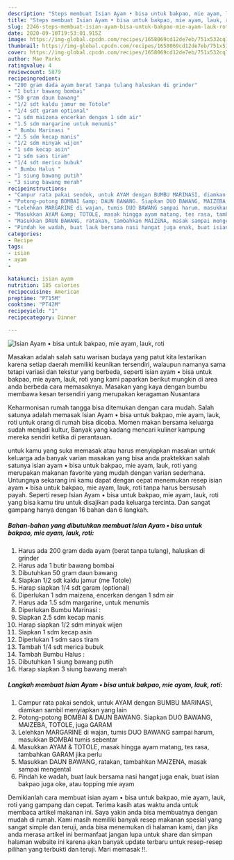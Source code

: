 ```yaml
---
description: "Steps membuat Isian Ayam • bisa untuk bakpao, mie ayam, lauk, roti minggu ini"
title: "Steps membuat Isian Ayam • bisa untuk bakpao, mie ayam, lauk, roti minggu ini"
slug: 2246-steps-membuat-isian-ayam-bisa-untuk-bakpao-mie-ayam-lauk-roti-minggu-ini
date: 2020-09-10T19:53:01.915Z
image: https://img-global.cpcdn.com/recipes/1658069cd12de7eb/751x532cq70/isian-ayam-•-bisa-untuk-bakpao-mie-ayam-lauk-roti-foto-resep-utama.jpg
thumbnail: https://img-global.cpcdn.com/recipes/1658069cd12de7eb/751x532cq70/isian-ayam-•-bisa-untuk-bakpao-mie-ayam-lauk-roti-foto-resep-utama.jpg
cover: https://img-global.cpcdn.com/recipes/1658069cd12de7eb/751x532cq70/isian-ayam-•-bisa-untuk-bakpao-mie-ayam-lauk-roti-foto-resep-utama.jpg
author: Mae Parks
ratingvalue: 4
reviewcount: 5879
recipeingredient:
- "200 gram dada ayam berat tanpa tulang haluskan di grinder"
- "1 butir bawang bombai"
- "50 gram daun bawang"
- "1/2 sdt kaldu jamur me Totole"
- "1/4 sdt garam optional"
- "1 sdm maizena encerkan dengan 1 sdm air"
- "1.5 sdm margarine untuk menumis"
- " Bumbu Marinasi "
- "2.5 sdm kecap manis"
- "1/2 sdm minyak wijen"
- "1 sdm kecap asin"
- "1 sdm saos tiram"
- "1/4 sdt merica bubuk"
- " Bumbu Halus "
- "1 siung bawang putih"
- "3 siung bawang merah"
recipeinstructions:
- "Campur rata pakai sendok, untuk AYAM dengan BUMBU MARINASI, diamkan sambil menyiapkan yang lain"
- "Potong-potong BOMBAI &amp; DAUN BAWANG. Siapkan DUO BAWANG, MAIZEBA, TOTOLE, juga GARAM"
- "Lelehkan MARGARINE di wajan, tumis DUO BAWANG sampai harum, masukkan BOMBAI tumis sebentar"
- "Masukkan AYAM &amp; TOTOLE, masak hingga ayam matang, tes rasa, tambahkan GARAM jika perlu"
- "Masukkan DAUN BAWANG, ratakan, tambahkan MAIZENA, masak sampai mengental"
- "Pindah ke wadah, buat lauk bersama nasi hangat juga enak, buat isian bakpao juga oke, atau topping mie ayam"
categories:
- Recipe
tags:
- isian
- ayam
- 

katakunci: isian ayam  
nutrition: 185 calories
recipecuisine: American
preptime: "PT15M"
cooktime: "PT42M"
recipeyield: "1"
recipecategory: Dinner

---
```



![Isian Ayam • bisa untuk bakpao, mie ayam, lauk, roti](https://img-global.cpcdn.com/recipes/1658069cd12de7eb/751x532cq70/isian-ayam-•-bisa-untuk-bakpao-mie-ayam-lauk-roti-foto-resep-utama.jpg)

Masakan adalah salah satu warisan budaya yang patut kita lestarikan karena setiap daerah memiliki keunikan tersendiri, walaupun namanya sama tetapi variasi dan tekstur yang berbeda, seperti isian ayam • bisa untuk bakpao, mie ayam, lauk, roti yang kami paparkan berikut mungkin di area anda berbeda cara memasaknya. Masakan yang kaya dengan bumbu membawa kesan tersendiri yang merupakan keragaman Nusantara

Keharmonisan rumah tangga bisa ditemukan dengan cara mudah. Salah satunya adalah memasak Isian Ayam • bisa untuk bakpao, mie ayam, lauk, roti untuk orang di rumah bisa dicoba. Momen makan bersama keluarga sudah menjadi kultur, Banyak yang kadang mencari kuliner kampung mereka sendiri ketika di perantauan.



untuk kamu yang suka memasak atau harus menyiapkan masakan untuk keluarga ada banyak varian masakan yang bisa anda praktekkan salah satunya isian ayam • bisa untuk bakpao, mie ayam, lauk, roti yang merupakan makanan favorite yang mudah dengan varian sederhana. Untungnya sekarang ini kamu dapat dengan cepat menemukan resep isian ayam • bisa untuk bakpao, mie ayam, lauk, roti tanpa harus bersusah payah.
Seperti resep Isian Ayam • bisa untuk bakpao, mie ayam, lauk, roti yang bisa kamu tiru untuk disajikan pada keluarga tercinta. Dan sangat gampang hanya dengan 16 bahan dan 6 langkah.


<!--inarticleads1-->

##### Bahan-bahan yang dibutuhkan membuat Isian Ayam • bisa untuk bakpao, mie ayam, lauk, roti:

1. Harus ada 200 gram dada ayam (berat tanpa tulang), haluskan di grinder
1. Harus ada 1 butir bawang bombai
1. Dibutuhkan 50 gram daun bawang
1. Siapkan 1/2 sdt kaldu jamur (me Totole)
1. Harap siapkan 1/4 sdt garam (optional)
1. Diperlukan 1 sdm maizena, encerkan dengan 1 sdm air
1. Harus ada 1.5 sdm margarine, untuk menumis
1. Diperlukan  Bumbu Marinasi :
1. Siapkan 2.5 sdm kecap manis
1. Harap siapkan 1/2 sdm minyak wijen
1. Siapkan 1 sdm kecap asin
1. Diperlukan 1 sdm saos tiram
1. Tambah 1/4 sdt merica bubuk
1. Tambah  Bumbu Halus :
1. Dibutuhkan 1 siung bawang putih
1. Harap siapkan 3 siung bawang merah




<!--inarticleads2-->

##### Langkah membuat  Isian Ayam • bisa untuk bakpao, mie ayam, lauk, roti:

1. Campur rata pakai sendok, untuk AYAM dengan BUMBU MARINASI, diamkan sambil menyiapkan yang lain
1. Potong-potong BOMBAI &amp; DAUN BAWANG. Siapkan DUO BAWANG, MAIZEBA, TOTOLE, juga GARAM
1. Lelehkan MARGARINE di wajan, tumis DUO BAWANG sampai harum, masukkan BOMBAI tumis sebentar
1. Masukkan AYAM &amp; TOTOLE, masak hingga ayam matang, tes rasa, tambahkan GARAM jika perlu
1. Masukkan DAUN BAWANG, ratakan, tambahkan MAIZENA, masak sampai mengental
1. Pindah ke wadah, buat lauk bersama nasi hangat juga enak, buat isian bakpao juga oke, atau topping mie ayam




Demikianlah cara membuat isian ayam • bisa untuk bakpao, mie ayam, lauk, roti yang gampang dan cepat. Terima kasih atas waktu anda untuk membaca artikel makanan ini. Saya yakin anda bisa membuatnya dengan mudah di rumah. Kami masih memiliki banyak resep makanan spesial yang sangat simple dan teruji, anda bisa menemukan di halaman kami, dan jika anda merasa artikel ini bermanfaat jangan lupa untuk share dan simpan halaman website ini karena akan banyak update terbaru untuk resep-resep pilihan yang terbukti dan teruji. Mari memasak !!. 
